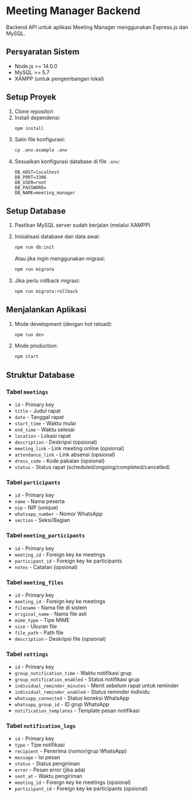 # Meeting Manager Backend

Backend API untuk aplikasi Meeting Manager menggunakan Express.js dan MySQL.

## Persyaratan Sistem

- Node.js >= 14.0.0
- MySQL >= 5.7
- XAMPP (untuk pengembangan lokal)

## Setup Proyek

1. Clone repositori
2. Install dependensi:
   ```bash
   npm install
   ```
3. Salin file konfigurasi:
   ```bash
   cp .env.example .env
   ```
4. Sesuaikan konfigurasi database di file `.env`:
   ```env
   DB_HOST=localhost
   DB_PORT=3306
   DB_USER=root
   DB_PASSWORD=
   DB_NAME=meeting_manager
   ```

## Setup Database

1. Pastikan MySQL server sudah berjalan (melalui XAMPP)

2. Inisialisasi database dan data awal:
   ```bash
   npm run db:init
   ```
   Atau jika ingin menggunakan migrasi:
   ```bash
   npm run migrate
   ```

3. Jika perlu rollback migrasi:
   ```bash
   npm run migrate:rollback
   ```

## Menjalankan Aplikasi

1. Mode development (dengan hot reload):
   ```bash
   npm run dev
   ```

2. Mode production:
   ```bash
   npm start
   ```

## Struktur Database

### Tabel `meetings`
- `id` - Primary key
- `title` - Judul rapat
- `date` - Tanggal rapat
- `start_time` - Waktu mulai
- `end_time` - Waktu selesai
- `location` - Lokasi rapat
- `description` - Deskripsi (opsional)
- `meeting_link` - Link meeting online (opsional)
- `attendance_link` - Link absensi (opsional)
- `dress_code` - Kode pakaian (opsional)
- `status` - Status rapat (scheduled/ongoing/completed/cancelled)

### Tabel `participants`
- `id` - Primary key
- `name` - Nama peserta
- `nip` - NIP (unique)
- `whatsapp_number` - Nomor WhatsApp
- `section` - Seksi/Bagian

### Tabel `meeting_participants`
- `id` - Primary key
- `meeting_id` - Foreign key ke meetings
- `participant_id` - Foreign key ke participants
- `notes` - Catatan (opsional)

### Tabel `meeting_files`
- `id` - Primary key
- `meeting_id` - Foreign key ke meetings
- `filename` - Nama file di sistem
- `original_name` - Nama file asli
- `mime_type` - Tipe MIME
- `size` - Ukuran file
- `file_path` - Path file
- `description` - Deskripsi file (opsional)

### Tabel `settings`
- `id` - Primary key
- `group_notification_time` - Waktu notifikasi grup
- `group_notification_enabled` - Status notifikasi grup
- `individual_reminder_minutes` - Menit sebelum rapat untuk reminder
- `individual_reminder_enabled` - Status reminder individu
- `whatsapp_connected` - Status koneksi WhatsApp
- `whatsapp_group_id` - ID grup WhatsApp
- `notification_templates` - Template pesan notifikasi

### Tabel `notification_logs`
- `id` - Primary key
- `type` - Tipe notifikasi
- `recipient` - Penerima (nomor/grup WhatsApp)
- `message` - Isi pesan
- `status` - Status pengiriman
- `error` - Pesan error (jika ada)
- `sent_at` - Waktu pengiriman
- `meeting_id` - Foreign key ke meetings (opsional)
- `participant_id` - Foreign key ke participants (opsional)